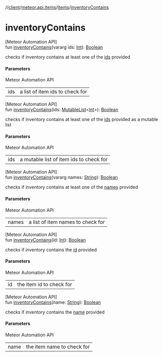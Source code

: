 //[client](../../../index.md)/[meteor.api.items](../index.md)/[Items](index.md)/[inventoryContains](inventory-contains.md)

# inventoryContains

[Meteor Automation API]\
fun [inventoryContains](inventory-contains.md)(vararg ids: [Int](https://kotlinlang.org/api/latest/jvm/stdlib/kotlin/-int/index.html)): [Boolean](https://kotlinlang.org/api/latest/jvm/stdlib/kotlin/-boolean/index.html)

checks if inventory contains at least one of the [ids](inventory-contains.md) provided

#### Parameters

Meteor Automation API

| | |
|---|---|
| ids | a list of item ids to check for |

[Meteor Automation API]\
fun [inventoryContains](inventory-contains.md)(ids: [MutableList](https://kotlinlang.org/api/latest/jvm/stdlib/kotlin.collections/-mutable-list/index.html)&lt;[Int](https://kotlinlang.org/api/latest/jvm/stdlib/kotlin/-int/index.html)&gt;): [Boolean](https://kotlinlang.org/api/latest/jvm/stdlib/kotlin/-boolean/index.html)

checks if inventory contains at least one of the [ids](inventory-contains.md) provided as a mutable list

#### Parameters

Meteor Automation API

| | |
|---|---|
| ids | a mutable list of item ids to check for |

[Meteor Automation API]\
fun [inventoryContains](inventory-contains.md)(vararg names: [String](https://kotlinlang.org/api/latest/jvm/stdlib/kotlin/-string/index.html)): [Boolean](https://kotlinlang.org/api/latest/jvm/stdlib/kotlin/-boolean/index.html)

checks if inventory contains at least one of the [names](inventory-contains.md) provided

#### Parameters

Meteor Automation API

| | |
|---|---|
| names | a list of item names to check for |

[Meteor Automation API]\
fun [inventoryContains](inventory-contains.md)(id: [Int](https://kotlinlang.org/api/latest/jvm/stdlib/kotlin/-int/index.html)): [Boolean](https://kotlinlang.org/api/latest/jvm/stdlib/kotlin/-boolean/index.html)

checks if inventory contains the [id](inventory-contains.md) provided

#### Parameters

Meteor Automation API

| | |
|---|---|
| id | the item id to check for |

[Meteor Automation API]\
fun [inventoryContains](inventory-contains.md)(name: [String](https://kotlinlang.org/api/latest/jvm/stdlib/kotlin/-string/index.html)): [Boolean](https://kotlinlang.org/api/latest/jvm/stdlib/kotlin/-boolean/index.html)

checks if inventory contains the [name](inventory-contains.md) provided

#### Parameters

Meteor Automation API

| | |
|---|---|
| name | the item name to check for |
